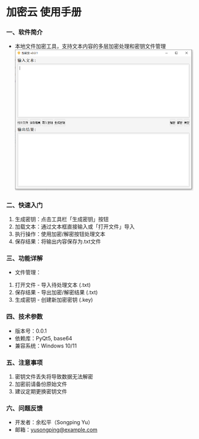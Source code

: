 # 加密云 使用手册

### 一、软件简介
- 本地文件加密工具，支持文本内容的多层加密处理和密钥文件管理
![加密云主界面示意图](https://github.com/YSP0Github/IMAGES/blob/main/加密云.png)

### 二、快速入门
1. 生成密钥：点击工具栏「生成密钥」按钮
2. 加载文本：通过文本框直接输入或「打开文件」导入
3. 执行操作：使用加密/解密按钮处理文本
4. 保存结果：将输出内容保存为.txt文件

### 三、功能详解

- 文件管理：
1. 打开文件 - 导入待处理文本 (.txt)
2. 保存结果 - 导出加密/解密结果 (.txt)
3. 生成密钥 - 创建新加密密钥 (.key)

### 四、技术参数
- 版本号：0.0.1
- 依赖库：PyQt5, base64
- 兼容系统：Windows 10/11

### 五、注意事项
1. 密钥文件丢失将导致数据无法解密
2. 加密前请备份原始文件
3. 建议定期更换密钥文件

### 六、问题反馈
- 开发者：余松平（Songping Yu）
- 邮箱：yusongping@example.com